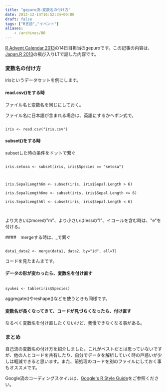 ```yaml
---
title: "gepuro流☆変数名の付け方"
date: 2013-12-14T16:52:34+09:00
draft: false
tags: ["R言語","イベント"]
aliases:
    - /archives/80
---
```


[R Advent Calendar 2013](http://atnd.org/events/45043)の14日目担当のgepuroです。この記事の内容は、[Japan.R 2013](http://atnd.org/events/44682)の飛び入りLTで話した内容です。

### 変数名の付け方
irisというデータセットを例にします。
#### read.csv()をする時
ファイル名と変数名を同じにしておく。
ファイル名に日本語が含まれる場合は、英語にするかヘボン式で。
~~~{code}
iris <- read.csv("iris.csv")
~~~

#### subset()をする時
subsetした時の条件をドットで繋ぐ
~~~{code}
iris.setosa <- subset(iris, iris$Species == "setosa")

iris.SepalLength6m <- subset(iris, iris$Sepal.Length > 6)
iris.SepalLength6me <- subset(iris, iris$Sepal.Length >= 6)
iris.SepalLength6l <- subset(iris, iris$Sepal.Length < 6)

~~~
より大きいはmoreの"m"、より小さいはlessの"l"、イコールを含む時は、"e"を付ける。

####　mergeする時は、_で繋ぐ
~~~{code}
data1_data2 <- merge(data1, data2, by="id", all=T)
~~~
コードを見たまんまです。


#### データの形が変わったら、変数名を付け直す
~~~{code}
syukei <- table(iris$Species)
~~~
aggregate()やreshape()などを使うときも同様です。

#### 変数名が長くなってきて、コードが見づらくなったら、付け直す
なるべく変数名を付け直したくないけど、我慢できなくなる事がある。

### まとめ
自己流の変数名の付け方を紹介しました。これがベストだとは思っていないですが、他の人とコードを共有したり、自分でデータを解析していく時の戸惑いが少しは軽減できると思います。また、前処理のコードを別のファイルにしておく事もオススメです。

Google流のコーディングスタイルは、[Google's R Style Guide](http://google-styleguide.googlecode.com/svn/trunk/Rguide.xml)をご参照ください。



